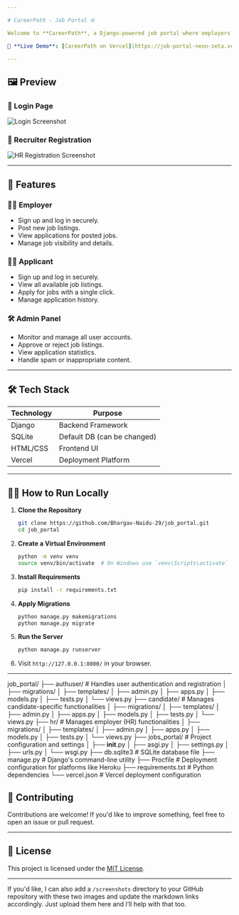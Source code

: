 ```yaml
---

# CareerPath - Job Portal 🌐

Welcome to **CareerPath**, a Django-powered job portal where employers post job openings, candidates apply for opportunities, and an admin manages all platform activities. This system is designed to streamline the recruitment process, making job hunting and hiring more efficient and user-friendly.

🚀 **Live Demo**: [CareerPath on Vercel](https://job-portal-neon-zeta.vercel.app/)

---
```


## 🖼️ Preview

### 🔐 Login Page
![Login Screenshot](https://raw.githubusercontent.com/Bhargav-Naidu-29/job_portal/main/screenshots/login.png)

### 📝 Recruiter Registration
![HR Registration Screenshot](https://raw.githubusercontent.com/Bhargav-Naidu-29/job_portal/main/screenshots/hr_register.png)

---

## 📌 Features

### 👨‍💼 Employer
- Sign up and log in securely.
- Post new job listings.
- View applications for posted jobs.
- Manage job visibility and details.

### 👨‍🎓 Applicant
- Sign up and log in securely.
- View all available job listings.
- Apply for jobs with a single click.
- Manage application history.

### 🛠️ Admin Panel
- Monitor and manage all user accounts.
- Approve or reject job listings.
- View application statistics.
- Handle spam or inappropriate content.

---

## 🛠️ Tech Stack

| Technology | Purpose              |
|------------|----------------------|
| Django     | Backend Framework    |
| SQLite     | Default DB (can be changed) |
| HTML/CSS   | Frontend UI          |
| Vercel     | Deployment Platform  |

---

## 🧑‍💻 How to Run Locally

1. **Clone the Repository**
   ```bash
   git clone https://github.com/Bhargav-Naidu-29/job_portal.git
   cd job_portal
   ```

2. **Create a Virtual Environment**
   ```bash
   python -m venv venv
   source venv/bin/activate  # On Windows use `venv\Scripts\activate`
   ```

3. **Install Requirements**
   ```bash
   pip install -r requirements.txt
   ```

4. **Apply Migrations**
   ```bash
   python manage.py makemigrations
   python manage.py migrate
   ```

5. **Run the Server**
   ```bash
   python manage.py runserver
   ```

6. Visit `http://127.0.0.1:8000/` in your browser.

---
job_portal/
├── authuser/             # Handles user authentication and registration
│   ├── migrations/
│   ├── templates/
│   ├── admin.py
│   ├── apps.py
│   ├── models.py
│   ├── tests.py
│   └── views.py
├── candidate/            # Manages candidate-specific functionalities
│   ├── migrations/
│   ├── templates/
│   ├── admin.py
│   ├── apps.py
│   ├── models.py
│   ├── tests.py
│   └── views.py
├── hr/                   # Manages employer (HR) functionalities
│   ├── migrations/
│   ├── templates/
│   ├── admin.py
│   ├── apps.py
│   ├── models.py
│   ├── tests.py
│   └── views.py
├── jobs_portal/          # Project configuration and settings
│   ├── __init__.py
│   ├── asgi.py
│   ├── settings.py
│   ├── urls.py
│   └── wsgi.py
├── db.sqlite3            # SQLite database file
├── manage.py             # Django's command-line utility
├── Procfile              # Deployment configuration for platforms like Heroku
├── requirements.txt      # Python dependencies
└── vercel.json           # Vercel deployment configuration


## 🤝 Contributing

Contributions are welcome! If you'd like to improve something, feel free to open an issue or pull request.

---

## 📜 License

This project is licensed under the [MIT License](LICENSE).

---

If you'd like, I can also add a `/screenshots` directory to your GitHub repository with these two images and update the markdown links accordingly. Just upload them here and I’ll help with that too.
